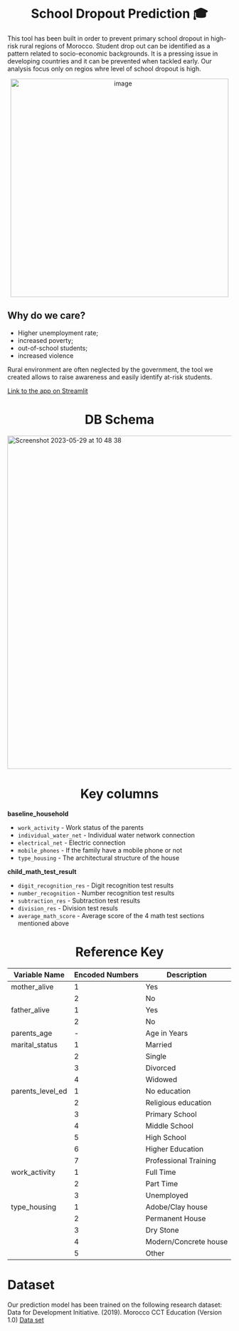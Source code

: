 <div align="center">
<h1>School Dropout Prediction 🎓</h1>
</div>

This tool has been built in order to prevent primary school dropout in high-risk rural regions of Morocco.
Student drop out can be identified as a pattern related to socio-economic backgrounds. It is a pressing issue in developing countries and it can be prevented when tackled early. Our analysis focus only on regios whre level of school dropout is high.

<div align="center">
<img width="490" alt="image" src="https://github.com/neylabelmaachi/schoolpred/assets/120349975/785d4bf1-c434-425a-9290-8bd8d94110f0">
</div>

## Why do we care?
* Higher unemployment rate; 
* increased poverty; 
* out-of-school students;
* increased violence

Rural environment are often neglected by the government, the tool we created allows to raise awareness and easily identify at-risk students. 

[Link to the app on Streamlit](https://lewagon-schooldropout.streamlit.app/)


<div align="center">
<h1>DB Schema</h1>
</div>

<img width="748" alt="Screenshot 2023-05-29 at 10 48 38" src="https://github.com/neylabelmaachi/schoolpred/assets/37574368/9de5e612-48f2-4d28-8173-f568719d9338">


<div align="center">
<h1>Key columns</h1>
</div>

**baseline_household**
 - `work_activity` - Work status of the parents
 - `individual_water_net` - Individual water network connection
 - `electrical_net` - Electric connection
 - `mobile_phones` - If the family have a mobile phone or not
 - `type_housing` - The architectural structure of the house 

**child_math_test_result**
 - `digit_recognition_res` - Digit recognition test results
 - `number_recognition` - Number recognition test results
 - `subtraction_res` - Subtraction test results
 - `division_res` - Division test resuls
 - `average_math_score` - Average score of the 4 math test sections mentioned above 


<div align="center">
<h1>Reference Key</h1>
</div>

| Variable Name   | Encoded Numbers | Description |
|-----------------|------|-------------|
| mother_alive    | 1    | Yes         |
|                 | 2    | No          |
| father_alive    | 1    | Yes         |
|                 | 2    | No          |
| parents_age     | -    | Age in Years|
| marital_status  | 1    | Married     |
|                 | 2    | Single      |
|                 | 3    | Divorced    |
|                 | 4    | Widowed     |
| parents_level_ed| 1    | No education|
|                 | 2    | Religious education|
|                 | 3    | Primary School|
|                 | 4    | Middle School|
|                 | 5    | High School|
|                 | 6    | Higher Education|
|                 | 7    | Professional Training|
| work_activity   | 1    | Full Time|
|                 | 2    | Part Time|
|                 | 3    | Unemployed|
| type_housing    | 1    | Adobe/Clay house|
|                 | 2    | Permanent House|
|                 | 3    | Dry Stone|
|                 | 4    | Modern/Concrete house|
|                 | 5    | Other|

# Dataset

Our prediction model has been trained on the following research dataset: Data for Development Initiative. (2019). Morocco CCT Education (Version 1.0) 
[Data set](https://redivis.com/datasets/11xy-bb1z6q7ap?v=1.0)
